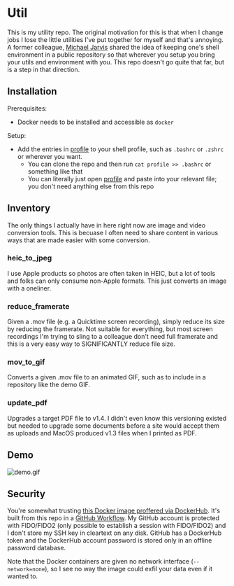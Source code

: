 # Util
This is my utility repo. The original motivation for this is that when I change jobs I lose the little utilities I've put together for myself and that's annoying. A former colleague, [Michael Jarvis](https://www.linkedin.com/in/michaeljarvis/) shared the idea of keeping one's shell environment in a public repository so that wherever you setup you bring your utils and environment with you. This repo doesn't go quite that far, but is a step in that direction.


## Installation
Prerequisites:
  * Docker needs to be installed and accessible as `docker`

Setup:
  * Add the entries in [profile](profile) to your shell profile, such as `.bashrc` or `.zshrc` or wherever you want.
    * You can clone the repo and then run `cat profile >> .bashrc` or something like that
    * You can literally just open [profile](profile) and paste into your relevant file; you don't need anything else from this repo

## Inventory
The only things I actually have in here right now are image and video conversion tools. This is becuase I often need to share content in various ways that are made easier with some conversion.
### heic_to_jpeg
I use Apple products so photos are often taken in HEIC, but a lot of tools and folks can only consume non-Apple formats. This just converts an image with a oneliner.
### reduce_framerate
Given a .mov file (e.g. a Quicktime screen recording), simply reduce its size by reducing the framerate. Not suitable for everything, but most screen recordings I'm trying to sling to a colleague don't need full framerate and this is a very easy way to SIGNIFICANTLY reduce file size.
### mov_to_gif
Converts a given .mov file to an animated GIF, such as to include in a repository like the demo GIF.
### update_pdf
Upgrades a target PDF file to v1.4. I didn't even know this versioning existed but needed to upgrade some documents before a site would accept them as uploads and MacOS produced v1.3 files when I printed as PDF.

## Demo
![demo.gif](demo.gif)
## Security
You're somewhat trusting [this Docker image proffered via DockerHub](https://hub.docker.com/repository/docker/nickborgers/mov-to-gif/general). It's built from this repo in a [GitHub Workflow](.github/workflows/publish.yml). My GitHub account is protected with FIDO/FIDO2 (only possible to establish a session with FIDO/FIDO2) and I don't store my SSH key in cleartext on any disk. GitHub has a DockerHub token and the DockerHub account password is stored only in an offline password database.

Note that the Docker containers are given no network interface (`--network=none`), so I see no way the image could exfil your data even if it wanted to.
